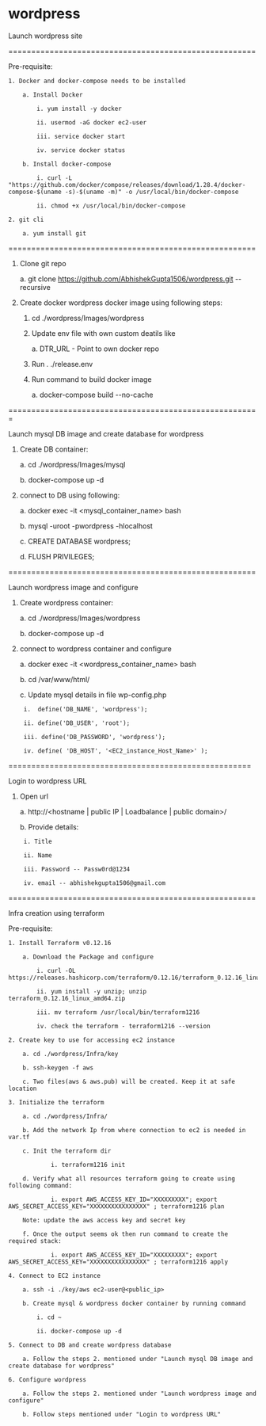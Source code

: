 # wordpress

Launch wordpress site

======================================================

Pre-requisite:

    1. Docker and docker-compose needs to be installed

        a. Install Docker

            i. yum install -y docker

            ii. usermod -aG docker ec2-user

            iii. service docker start

            iv. service docker status

        b. Install docker-compose

            i. curl -L "https://github.com/docker/compose/releases/download/1.28.4/docker-compose-$(uname -s)-$(uname -m)" -o /usr/local/bin/docker-compose

            ii. chmod +x /usr/local/bin/docker-compose
    
    2. git cli

        a. yum install git

======================================================

1. Clone git repo

    a. git clone https://github.com/AbhishekGupta1506/wordpress.git --recursive

2. Create docker wordpress docker image using following steps:

    1. cd ./wordpress/Images/wordpress 
    
    2. Update env file with own custom deatils like
    
        a. DTR_URL - Point to own docker repo
        
    3. Run . ./release.env
    
    4. Run command to build docker image
    
        a. docker-compose build --no-cache

=======================================================

Launch mysql DB image and create database for wordpress

1. Create DB container:

    a. cd ./wordpress/Images/mysql

    b. docker-compose up -d

2. connect to DB using following:

    a. docker exec -it <mysql_container_name> bash

    b. mysql -uroot -pwordpress -hlocalhost
    
    c. CREATE DATABASE wordpress;
    
    d. FLUSH PRIVILEGES;

======================================================

Launch wordpress image and configure

1. Create wordpress container:

    a. cd ./wordpress/Images/wordpress

    b. docker-compose up -d

2. connect to wordpress container and configure

    a. docker exec -it <wordpress_container_name> bash
    
    b. cd /var/www/html/
    
    c. Update mysql details in file wp-config.php
    
        i.  define('DB_NAME', 'wordpress');
        
        ii. define('DB_USER', 'root');
        
        iii. define('DB_PASSWORD', 'wordpress');
        
        iv. define( 'DB_HOST', '<EC2_instance_Host_Name>' );

=====================================================

Login to wordpress URL

1. Open url

    a. http://<hostname | public IP | Loadbalance | public domain>/
    
    b. Provide details:
    
        i. Title
        
        ii. Name
        
        iii. Password -- Passw0rd@1234
        
        iv. email -- abhishekgupta1506@gmail.com
                
======================================================

Infra creation using terraform

Pre-requisite:

    1. Install Terraform v0.12.16

        a. Download the Package and configure

            i. curl -OL https://releases.hashicorp.com/terraform/0.12.16/terraform_0.12.16_linux_amd64.zip

            ii. yum install -y unzip; unzip terraform_0.12.16_linux_amd64.zip

            iii. mv terraform /usr/local/bin/terraform1216

            iv. check the terraform - terraform1216 --version

    2. Create key to use for accessing ec2 instance

        a. cd ./wordpress/Infra/key

        b. ssh-keygen -f aws

        c. Two files(aws & aws.pub) will be created. Keep it at safe location

    3. Initialize the terraform

        a. cd ./wordpress/Infra/

        b. Add the network Ip from where connection to ec2 is needed in var.tf
        
        c. Init the terraform dir
            
                i. terraform1216 init

        d. Verify what all resources terraform going to create using following command:
            
                i. export AWS_ACCESS_KEY_ID="XXXXXXXXX"; export AWS_SECRET_ACCESS_KEY="XXXXXXXXXXXXXXXX" ; terraform1216 plan

        Note: update the aws access key and secret key

        f. Once the output seems ok then run command to create the required stack:

                i. export AWS_ACCESS_KEY_ID="XXXXXXXXX"; export AWS_SECRET_ACCESS_KEY="XXXXXXXXXXXXXXXX" ; terraform1216 apply
    
    4. Connect to EC2 instance

        a. ssh -i ./key/aws ec2-user@<public_ip>

        b. Create mysql & wordpress docker container by running command

            i. cd ~

            ii. docker-compose up -d

    5. Connect to DB and create wordpress database

        a. Follow the steps 2. mentioned under "Launch mysql DB image and create database for wordpress"
    
    6. Configure wordpress 

        a. Follow the steps 2. mentioned under "Launch wordpress image and configure" 

        b. Follow steps mentioned under "Login to wordpress URL"